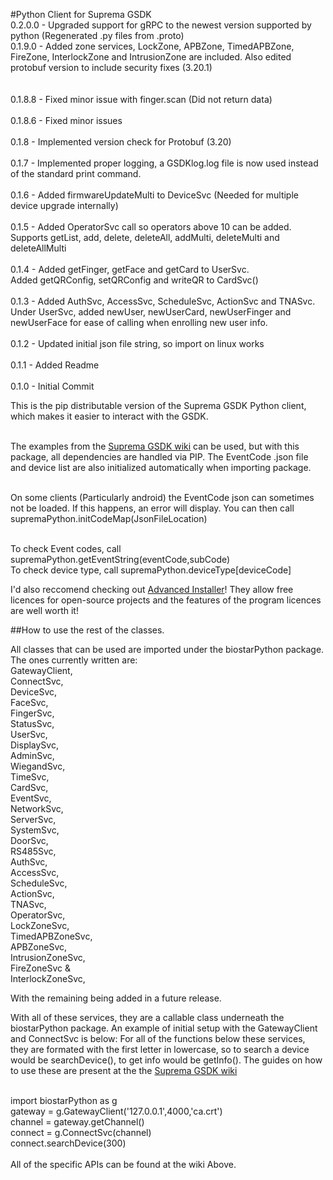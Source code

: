 #Python Client for Suprema GSDK<br>
0.2.0.0 - Upgraded support for gRPC to the newest version supported by python (Regenerated .py files from .proto)<br>
0.1.9.0 - Added zone services, LockZone, APBZone, TimedAPBZone, FireZone, InterlockZone and IntrusionZone are included.
          Also edited protobuf version to include security fixes (3.20.1)<br><br><br>
0.1.8.8 - Fixed minor issue with finger.scan (Did not return data)<br><br>
0.1.8.6 - Fixed minor issues<br><br>
0.1.8 - Implemented version check for Protobuf (3.20)<br><br>
0.1.7 - Implemented proper logging, a GSDKlog.log file is now used instead of the standard print command.<br><br>
0.1.6 - Added firmwareUpdateMulti to DeviceSvc (Needed for multiple device upgrade internally)<br><br>
0.1.5 - Added OperatorSvc call so operators above 10 can be added. Supports getList, add, delete, deleteAll, addMulti, deleteMulti and deleteAllMulti<br><br>
0.1.4 - Added getFinger, getFace and getCard to UserSvc.<br>
        Added getQRConfig, setQRConfig and writeQR to CardSvc()<br><br>
0.1.3 - Added AuthSvc, AccessSvc, ScheduleSvc, ActionSvc and TNASvc.<br>
        Under UserSvc, added newUser, newUserCard, newUserFinger and newUserFace for ease of calling when enrolling new user info.<br><br>
0.1.2 - Updated initial json file string, so import on linux works<br><br>
0.1.1 - Added Readme<br><br>
0.1.0 - Initial Commit<br>

This is the pip distributable version of the Suprema GSDK Python client, which makes it easier to interact with the GSDK.<br><br>

The examples from the [Suprema GSDK wiki][gsdkwiki] can be used, but with this package, all dependencies are handled via PIP.
The EventCode .json file and device list are also initialized automatically when importing package.<br><br>

On some clients (Particularly android) the  EventCode json can sometimes not be loaded. If this happens, an error will display.
You can then call supremaPython.initCodeMap(JsonFileLocation)<br><br>

To check Event codes, call supremaPython.getEventString(eventCode,subCode)<br>
To check device type, call supremaPython.deviceType\[deviceCode\]<br>

I'd also reccomend checking out [Advanced Installer][advancedinstaller]! They allow free licences for open-source projects and the features of the program licences are well worth it!

##How to use the rest of the classes.

All classes that can be used are imported under the biostarPython package.
The ones currently written are:<br>
GatewayClient, <br>
ConnectSvc, <br>
DeviceSvc, <br>
FaceSvc, <br>
FingerSvc, <br>
StatusSvc, <br>
UserSvc,<br>
DisplaySvc,<br>
AdminSvc,<br>
WiegandSvc,<br>
TimeSvc,<br>
CardSvc,<br>
EventSvc,<br>
NetworkSvc,<br>
ServerSvc,<br>
SystemSvc,<br>
DoorSvc,<br>
RS485Svc,<br>
AuthSvc,<br>
AccessSvc,<br> 
ScheduleSvc,<br>
ActionSvc,<br>
TNASvc,<br>
OperatorSvc,<br>
LockZoneSvc,<br>
TimedAPBZoneSvc,<br>
APBZoneSvc,<br>
IntrusionZoneSvc,<br>
FireZoneSvc &<br>
InterlockZoneSvc,<br>


With the remaining being added in a future release.<br>

With all of these services, they are a callable class underneath the biostarPython package. An example of initial setup with the GatewayClient and ConnectSvc is below:
For all of the functions below these services, they are formated with the first letter in lowercase, so to search a device would be searchDevice(), to get info would be getInfo().
The guides on how to use these are present at the the [Suprema GSDK wiki][gsdkwiki] <br><br>

import biostarPython as g<br>
gateway = g.GatewayClient('127.0.0.1',4000,'ca.crt')<br>
channel = gateway.getChannel()<br>
connect = g.ConnectSvc(channel)<br>
connect.searchDevice(300)<br><br>
All of the specific APIs can be found at the wiki Above.

[gsdkwiki]: https://biostar-dev.github.io/g-sdk/
[advancedinstaller]: https://www.advancedinstaller.com/
